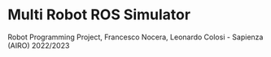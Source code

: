 # Multi Robot ROS Simulator
Robot Programming Project, Francesco Nocera, Leonardo Colosi - Sapienza (AIRO) 2022/2023